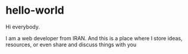 # hello-world

Hi everybody.

I am a web developer from IRAN.
And this is a place where I store ideas, resources, or even share and discuss things with you
